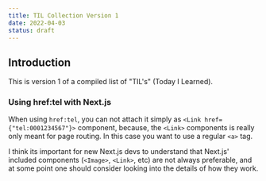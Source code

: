 ```yaml
---
title: TIL Collection Version 1
date: 2022-04-03
status: draft
---
```


## Introduction

This is version 1 of a compiled list of "TIL's" (Today I Learned).

### Using href:tel with Next.js

When using `href:tel`, you can not attach it simply as `<Link href={"tel:0001234567"}>` component, because,
the `<Link>` components is really only meant for page routing. In this case you want to use a regular `<a>` tag.

I think its important for new Next.js devs to
understand that Next.js' included components (`<Image>`, `<Link>`, etc) are not always preferable, and at some point one should consider looking into the details of how they work.
